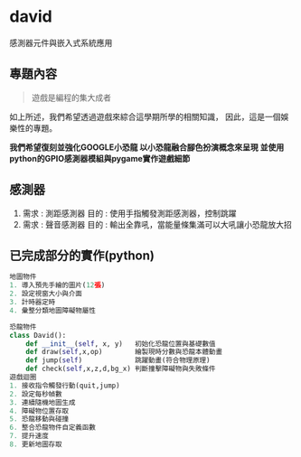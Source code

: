 # david
感測器元件與嵌入式系統應用

## 專題內容
> 遊戲是編程的集大成者

如上所述，我們希望透過遊戲來綜合這學期所學的相關知識，
因此，這是一個娛樂性的專題。

**我們希望復刻並強化GOOGLE小恐龍
以小恐龍融合腳色扮演概念來呈現
並使用python的GPIO感測器模組與pygame實作遊戲細節**

## 感測器
1. 需求 : 測距感測器
   目的 : 使用手指觸發測距感測器，控制跳躍
2. 需求 : 聲音感測器
   目的 : 輸出全靠吼，當能量條集滿可以大吼讓小恐龍放大招
   
## 已完成部分的實作(python)
```python
地圖物件
1. 導入預先手繪的圖片(12張)
2. 設定視窗大小與介面
3. 計時器定時
4. 彙整分類地圖障礙物屬性

恐龍物件
class David():
    def __init__(self, x, y)   初始化恐龍位置與基礎數值
    def draw(self,x,op)        繪製現時分數與恐龍本體動畫
    def jump(self)             跳躍動畫(符合物理原理)
    def check(self,x,z,d,bg_x) 判斷撞擊障礙物與失敗條件
遊戲迴圈
1. 接收指令觸發行動(quit,jump)
2. 設定每秒幀數
3. 連續隨機地圖生成
4. 障礙物位置存取
5. 恐龍移動與碰撞
6. 整合恐龍物件自定義函數
7. 提升速度
8. 更新地圖存取
```
